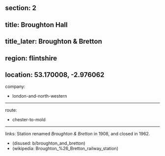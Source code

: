 section: 2
----
title: Broughton Hall
----
title_later: Broughton & Bretton
----
region: flintshire
----
location: 53.170008, -2.976062
----
company:
- london-and-north-western
----
route:
- chester-to-mold
----
links:
Station renamed *Broughton & Bretton* in 1908, and closed in 1962.
- (disused: b/broughton_and_bretton)
- (wikipedia: Broughton_%26_Bretton_railway_station)

